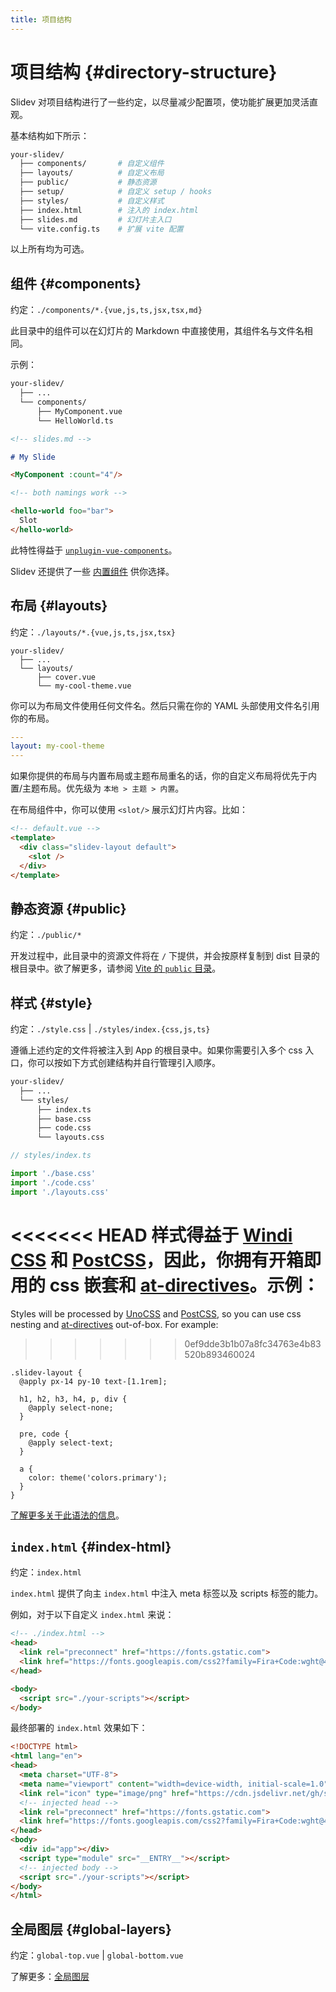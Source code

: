 ```yaml
---
title: 项目结构
---
```


# 项目结构 {#directory-structure}

Slidev 对项目结构进行了一些约定，以尽量减少配置项，使功能扩展更加灵活直观。

基本结构如下所示：

```bash
your-slidev/
  ├── components/       # 自定义组件
  ├── layouts/          # 自定义布局
  ├── public/           # 静态资源
  ├── setup/            # 自定义 setup / hooks
  ├── styles/           # 自定义样式
  ├── index.html        # 注入的 index.html
  ├── slides.md         # 幻灯片主入口
  └── vite.config.ts    # 扩展 vite 配置
```

以上所有均为可选。

## 组件 {#components}

约定：`./components/*.{vue,js,ts,jsx,tsx,md}`

此目录中的组件可以在幻灯片的 Markdown 中直接使用，其组件名与文件名相同。

示例：

```bash
your-slidev/
  ├── ...
  └── components/
      ├── MyComponent.vue
      └── HelloWorld.ts
```

```md
<!-- slides.md -->

# My Slide

<MyComponent :count="4"/>

<!-- both namings work -->

<hello-world foo="bar">
  Slot
</hello-world>
```

此特性得益于 [`unplugin-vue-components`](https://github.com/antfu/unplugin-vue-components)。

Slidev 还提供了一些 [内置组件](/builtin/components) 供你选择。

## 布局 {#layouts}

约定：`./layouts/*.{vue,js,ts,jsx,tsx}`

```
your-slidev/
  ├── ...
  └── layouts/
      ├── cover.vue
      └── my-cool-theme.vue
```

你可以为布局文件使用任何文件名。然后只需在你的 YAML 头部使用文件名引用你的布局。

```yaml
---
layout: my-cool-theme
---
```

如果你提供的布局与内置布局或主题布局重名的话，你的自定义布局将优先于内置/主题布局。优先级为 `本地 > 主题 > 内置`。

在布局组件中，你可以使用 `<slot/>` 展示幻灯片内容。比如：

```html
<!-- default.vue -->
<template>
  <div class="slidev-layout default">
    <slot />
  </div>
</template>
```

## 静态资源 {#public}

约定：`./public/*`

开发过程中，此目录中的资源文件将在 `/` 下提供，并会按原样复制到 dist 目录的根目录中。欲了解更多，请参阅 [Vite 的 `public` 目录](https://cn.vitejs.dev/guide/assets.html#the-public-directory)。

## 样式 {#style}

约定：`./style.css` | `./styles/index.{css,js,ts}`

遵循上述约定的文件将被注入到 App 的根目录中。如果你需要引入多个 css 入口，你可以按如下方式创建结构并自行管理引入顺序。

```bash
your-slidev/
  ├── ...
  └── styles/
      ├── index.ts
      ├── base.css
      ├── code.css
      └── layouts.css
```

```ts
// styles/index.ts

import './base.css'
import './code.css'
import './layouts.css'
```

<<<<<<< HEAD
样式得益于 [Windi CSS](https://windicss.org/) 和 [PostCSS](https://postcss.org/)，因此，你拥有开箱即用的 css 嵌套和 [at-directives](https://windicss.org/features/directives.html)。示例：
=======
Styles will be processed by [UnoCSS](https://unocss.dev/) and [PostCSS](https://postcss.org/), so you can use css nesting and [at-directives](https://windicss.org/features/directives.html) out-of-box. For example:
>>>>>>> 0ef9dde3b1b07a8fc34763e4b83520b893460024

```less
.slidev-layout {
  @apply px-14 py-10 text-[1.1rem];

  h1, h2, h3, h4, p, div {
    @apply select-none;
  }

  pre, code {
    @apply select-text;
  }

  a {
    color: theme('colors.primary');
  }
}
```

[了解更多关于此语法的信息](https://windicss.org/features/directives.html)。

## `index.html` {#index-html}

约定：`index.html`

`index.html` 提供了向主 `index.html` 中注入 meta 标签以及 scripts 标签的能力。

例如，对于以下自定义 `index.html` 来说：

```html
<!-- ./index.html -->
<head>
  <link rel="preconnect" href="https://fonts.gstatic.com">
  <link href="https://fonts.googleapis.com/css2?family=Fira+Code:wght@400;600&family=Nunito+Sans:wght@200;400;600&display=swap" rel="stylesheet">
</head>

<body>
  <script src="./your-scripts"></script>
</body>
```

最终部署的 `index.html` 效果如下：

```html
<!DOCTYPE html>
<html lang="en">
<head>
  <meta charset="UTF-8">
  <meta name="viewport" content="width=device-width, initial-scale=1.0">
  <link rel="icon" type="image/png" href="https://cdn.jsdelivr.net/gh/slidevjs/slidev/assets/favicon.png">
  <!-- injected head -->
  <link rel="preconnect" href="https://fonts.gstatic.com">
  <link href="https://fonts.googleapis.com/css2?family=Fira+Code:wght@400;600&family=Nunito+Sans:wght@200;400;600&display=swap" rel="stylesheet">
</head>
<body>
  <div id="app"></div>
  <script type="module" src="__ENTRY__"></script>
  <!-- injected body -->
  <script src="./your-scripts"></script>
</body>
</html>
```

## 全局图层 {#global-layers}

约定：`global-top.vue` | `global-bottom.vue`

了解更多：[全局图层](/custom/global-layers)
